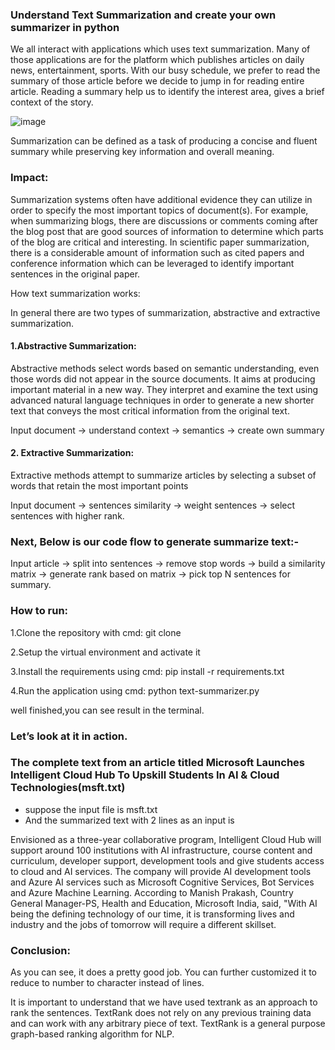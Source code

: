 ### Understand Text Summarization and create your own summarizer in python

We all interact with applications which uses text summarization. Many of those applications are for the platform which publishes articles on daily news, entertainment, sports. With our busy schedule, we prefer to read the summary of those article before we decide to jump in for reading entire article. Reading a summary help us to identify the interest area, gives a brief context of the story.

![image](https://user-images.githubusercontent.com/76062756/148164444-12d45962-df40-47ab-8d88-db50c06eb571.png)

Summarization can be defined as a task of producing a concise and fluent summary while preserving key information and overall meaning.

### Impact:

Summarization systems often have additional evidence they can utilize in order to specify the most important topics of document(s). For example, when summarizing blogs, there are discussions or comments coming after the blog post that are good sources of information to determine which parts of the blog are critical and interesting.
In scientific paper summarization, there is a considerable amount of information such as cited papers and conference information which can be leveraged to identify important sentences in the original paper.

How text summarization works:

In general there are two types of summarization, abstractive and extractive summarization.

#### 1.Abstractive Summarization:

Abstractive methods select words based on semantic understanding, even those words did not appear in the source documents. It aims at producing important material in a new way. They interpret and examine the text using advanced natural language techniques in order to generate a new shorter text that conveys the most critical information from the original text.

Input document → understand context → semantics → create own summary

#### 2. Extractive Summarization:

Extractive methods attempt to summarize articles by selecting a subset of words that retain the most important points

Input document → sentences similarity → weight sentences → select sentences with higher rank.

### Next, Below is our code flow to generate summarize text:-

Input article → split into sentences → remove stop words → build a similarity matrix → generate rank based on matrix → pick top N sentences for summary.

### How to run:
1.Clone the repository with cmd: git clone 

2.Setup the virtual environment and activate it

3.Install the requirements using cmd: pip install -r requirements.txt

4.Run the application using cmd: python text-summarizer.py

well finished,you can see result in the terminal.

### Let’s look at it in action.
### The complete text from an article titled Microsoft Launches Intelligent Cloud Hub To Upskill Students In AI & Cloud Technologies(msft.txt)

* suppose the input file is msft.txt 
* And the summarized text with 2 lines as an input is

Envisioned as a three-year collaborative program, Intelligent Cloud Hub will support around 100 institutions with AI infrastructure, course content and curriculum, developer support, development tools and give students access to cloud and AI services. The company will provide AI development tools and Azure AI services such as Microsoft Cognitive Services, Bot Services and Azure Machine Learning. According to Manish Prakash, Country General Manager-PS, Health and Education, Microsoft India, said, "With AI being the defining technology of our time, it is transforming lives and industry and the jobs of tomorrow will require a different skillset.

### Conclusion:

As you can see, it does a pretty good job. You can further customized it to reduce to number to character instead of lines.

It is important to understand that we have used textrank as an approach to rank the sentences. TextRank does not rely on any previous training data and can work with any arbitrary piece of text. TextRank is a general purpose graph-based ranking algorithm for NLP.
